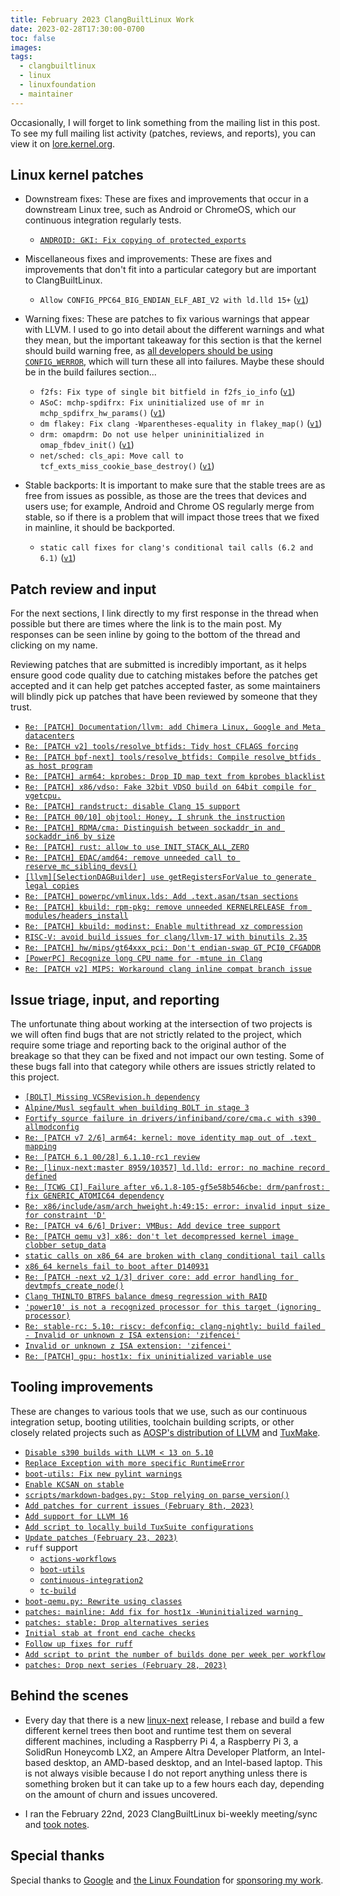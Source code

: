 ```yaml
---
title: February 2023 ClangBuiltLinux Work
date: 2023-02-28T17:30:00-0700
toc: false
images:
tags:
  - clangbuiltlinux
  - linux
  - linuxfoundation
  - maintainer
---
```


Occasionally, I will forget to link something from the mailing list in this post. To see my full mailing list activity (patches, reviews, and reports), you can view it on [lore.kernel.org](https://lore.kernel.org/all/?q=f:nathan@kernel.org).

## Linux kernel patches

* Downstream fixes: These are fixes and improvements that occur in a downstream Linux tree, such as Android or ChromeOS, which our continuous integration regularly tests.

  * [`ANDROID: GKI: Fix copying of protected_exports`](https://android-review.googlesource.com/q/I235cef7c848a7cf9df9d7d5343af33d95b501a15)

* Miscellaneous fixes and improvements: These are fixes and improvements that don't fit into a particular category but are important to ClangBuiltLinux.

  * `Allow CONFIG_PPC64_BIG_ENDIAN_ELF_ABI_V2 with ld.lld 15+` ([`v1`](https://lore.kernel.org/20230118-ppc64-elfv2-llvm-v1-0-b9e2ec9da11d@kernel.org/))

* Warning fixes: These are patches to fix various warnings that appear with LLVM. I used to go into detail about the different warnings and what they mean, but the important takeaway for this section is that the kernel should build warning free, as [all developers should be using `CONFIG_WERROR`](https://lore.kernel.org/r/CAHk-=wifoM9VOp-55OZCRcO9MnqQ109UTuCiXeZ-eyX_JcNVGg@mail.gmail.com/), which will turn these all into failures. Maybe these should be in the build failures section...

  * `f2fs: Fix type of single bit bitfield in f2fs_io_info` ([`v1`](https://lore.kernel.org/20230201-f2fs-fix-single-length-bitfields-v1-1-e386f7916b94@kernel.org/))
  * `ASoC: mchp-spdifrx: Fix uninitialized use of mr in mchp_spdifrx_hw_params()` ([`v1`](https://lore.kernel.org/20230202-mchp-spdifrx-fix-uninit-mr-v1-1-629a045d7a2f@kernel.org/))
  * `dm flakey: Fix clang -Wparentheses-equality in flakey_map()` ([`v1`](https://lore.kernel.org/20230202-dm-parenthesis-warning-v1-1-ebdee213eeb9@kernel.org/))
  * `drm: omapdrm: Do not use helper unininitialized in omap_fbdev_init()` ([`v1`](https://lore.kernel.org/20230224-omapdrm-wsometimes-uninitialized-v1-1-3fec8906ee3a@kernel.org/))
  * `net/sched: cls_api: Move call to tcf_exts_miss_cookie_base_destroy()` ([`v1`](https://lore.kernel.org/20230224-cls_api-wunused-function-v1-1-12c77986dc2d@kernel.org/))

* Stable backports: It is important to make sure that the stable trees are as free from issues as possible, as those are the trees that devices and users use; for example, Android and Chrome OS regularly merge from stable, so if there is a problem that will impact those trees that we fixed in mainline, it should be backported.

  * `static call fixes for clang's conditional tail calls (6.2 and 6.1)` ([`v1`](https://lore.kernel.org/Y%2FUf9WUi%2FrANmOk8@dev-arch.thelio-3990X/))



## Patch review and input

For the next sections, I link directly to my first response in the thread when possible but there are times where the link is to the main post. My responses can be seen inline by going to the bottom of the thread and clicking on my name.

Reviewing patches that are submitted is incredibly important, as it helps ensure good code quality due to catching mistakes before the patches get accepted and it can help get patches accepted faster, as some maintainers will blindly pick up patches that have been reviewed by someone that they trust.

* [`Re: [PATCH] Documentation/llvm: add Chimera Linux, Google and Meta datacenters`](https://lore.kernel.org/Y9rWwmRkYnUiroFY@dev-arch.thelio-3990X/)
* [`Re: [PATCH v2] tools/resolve_btfids: Tidy host CFLAGS forcing`](https://lore.kernel.org/Y9r2Paqbn6PP+EsM@dev-arch.thelio-3990X/)
* [`Re: [PATCH bpf-next] tools/resolve_btfids: Compile resolve_btfids as host program`](https://lore.kernel.org/Y9vxFLA6Xj%2FzPjQu@dev-arch.thelio-3990X/)
* [`Re: [PATCH] arm64: kprobes: Drop ID map text from kprobes blacklist`](https://lore.kernel.org/Y9%2F3ZPxfpcZ+JFnf@dev-arch.thelio-3990X/)
* [`Re: [PATCH] x86/vdso: Fake 32bit VDSO build on 64bit compile for vgetcpu.`](https://lore.kernel.org/Y+KCHOkrumS1I%2FTh@dev-arch.thelio-3990X/)
* [`Re: [PATCH] randstruct: disable Clang 15 support`](https://lore.kernel.org/Y+Oyi1eZqKtqbL40@dev-arch.thelio-3990X/)
* [`Re: [PATCH 00/10] objtool: Honey, I shrunk the instruction`](https://lore.kernel.org/Y+PrYVKwXIyutFEl@dev-arch.thelio-3990X/)
* [`Re: [PATCH] RDMA/cma: Distinguish between sockaddr_in and sockaddr_in6 by size`](https://lore.kernel.org/Y+RXfXDDKxKHjLbh@dev-arch.thelio-3990X/)
* [`Re: [PATCH] rust: allow to use INIT_STACK_ALL_ZERO`](https://lore.kernel.org/Y+aBT8AD9RXde24X@dev-arch.thelio-3990X/)
* [`Re: [PATCH] EDAC/amd64: remove unneeded call to reserve_mc_sibling_devs()`](https://lore.kernel.org/Y+qdVHidnrrKvxiD@dev-arch.thelio-3990X/)
* [`[llvm][SelectionDAGBuilder] use getRegistersForValue to generate legal copies`](https://reviews.llvm.org/D143961)
* [`Re: [PATCH] powerpc/vmlinux.lds: Add .text.asan/tsan sections`](https://lore.kernel.org/Y%2FZMEqjpT6plg0nR@dev-arch.thelio-3990X/)
* [`Re: [PATCH] kbuild: rpm-pkg: remove unneeded KERNELRELEASE from modules/headers_install`](https://lore.kernel.org/Y%2FZMsX2gtnUZXlal@dev-arch.thelio-3990X/)
* [`Re: [PATCH] kbuild: modinst: Enable multithread xz compression`](https://lore.kernel.org/Y%2FfJhOME2OAPWILK@dev-arch.thelio-3990X/)
* [`RISC-V: avoid build issues for clang/llvm-17 with binutils 2.35`](https://lore.kernel.org/20230223220546.52879-1-conor@kernel.org/)
* [`Re: [PATCH] hw/mips/gt64xxx_pci: Don't endian-swap GT_PCI0_CFGADDR`](https://lore.kernel.org/Y%2FjqkCQjm6nKlMCs@dev-arch.thelio-3990X/)
* [`[PowerPC] Recognize long CPU name for -mtune in Clang`](https://reviews.llvm.org/D144967)
* [`Re: [PATCH v2] MIPS: Workaround clang inline compat branch issue`](https://lore.kernel.org/Y%2F5UNdcoOvJjG+fH@dev-arch.thelio-3990X/)



## Issue triage, input, and reporting

The unfortunate thing about working at the intersection of two projects is we will often find bugs that are not strictly related to the project, which require some triage and reporting back to the original author of the breakage so that they can be fixed and not impact our own testing. Some of these bugs fall into that category while others are issues strictly related to this project.

* [`[BOLT] Missing VCSRevision.h dependency`](https://github.com/llvm/llvm-project/issues/60460)
* [`Alpine/Musl segfault when building BOLT in stage 3`](https://github.com/ClangBuiltLinux/tc-build/issues/227)
* [`Fortify source failure in drivers/infiniband/core/cma.c with s390 allmodconfig`](https://github.com/ClangBuiltLinux/linux/issues/1687)
* [`Re: [PATCH v7 2/6] arm64: kernel: move identity map out of .text mapping`](https://lore.kernel.org/Y91NmZUEZWUCNXWz@dev-arch.thelio-3990X/)
* [`Re: [PATCH 6.1 00/28] 6.1.10-rc1 review`](https://lore.kernel.org/Y+AIsz4%2F7Ms28aWK@dev-arch.thelio-3990X/)
* [`Re: [linux-next:master 8959/10357] ld.lld: error: no machine record defined`](https://lore.kernel.org/Y+ARoumDpY4+1aj%2F@dev-arch.thelio-3990X/)
* [`Re: [TCWG CI] Failure after v6.1.8-105-gf5e58b546cbe: drm/panfrost: fix GENERIC_ATOMIC64 dependency`](https://lore.kernel.org/Y+EuRS3YDD8XbHgo@dev-arch.thelio-3990X/)
* [`Re: x86/include/asm/arch_hweight.h:49:15: error: invalid input size for constraint 'D'`](https://lore.kernel.org/Y+J+UQ1vAKr6RHuH@dev-arch.thelio-3990X/)
* [`Re: [PATCH v4 6/6] Driver: VMBus: Add device tree support`](https://lore.kernel.org/Y+O0FtUkLyvJLSrR@dev-arch.thelio-3990X/)
* [`Re: [PATCH qemu v3] x86: don't let decompressed kernel image clobber setup_data`](https://lore.kernel.org/Y+Pf0q6LmQKN+FHo@dev-arch.thelio-3990X/)
* [`static calls on x86_64 are broken with clang conditional tail calls`](https://github.com/ClangBuiltLinux/linux/issues/1774)
* [`x86_64 kernels fail to boot after D140931`](https://github.com/ClangBuiltLinux/linux/issues/1800)
* [`Re: [PATCH -next v2 1/3] driver core: add error handling for devtmpfs_create_node()`](https://lore.kernel.org/Y+rSXg14z1Myd8Px@dev-arch.thelio-3990X/)
* [`Clang THINLTO BTRFS balance dmesg regression with RAID`](https://github.com/ClangBuiltLinux/linux/issues/1804)
* [`'power10' is not a recognized processor for this target (ignoring processor)`](https://github.com/ClangBuiltLinux/linux/issues/1799)
* [`Re: stable-rc: 5.10: riscv: defconfig: clang-nightly: build failed - Invalid or unknown z ISA extension: 'zifencei'`](https://lore.kernel.org/Y%2FVGu9IOJEKi6VwS@dev-arch.thelio-3990X/)
* [`Invalid or unknown z ISA extension: 'zifencei'`](https://github.com/ClangBuiltLinux/linux/issues/1808)
* [`Re: [PATCH] gpu: host1x: fix uninitialized variable use`](https://lore.kernel.org/Y%2FeULFO4jbivQ679@dev-arch.thelio-3990X/)



## Tooling improvements

These are changes to various tools that we use, such as our continuous integration setup, booting utilities, toolchain building scripts, or other closely related projects such as [AOSP's distribution of LLVM](https://android.googlesource.com/platform/prebuilts/clang/host/linux-x86/) and [TuxMake](https://tuxmake.org).

* [`Disable s390 builds with LLVM < 13 on 5.10`](https://github.com/ClangBuiltLinux/continuous-integration2/pull/510)
* [`Replace Exception with more specific RuntimeError`](https://github.com/ClangBuiltLinux/continuous-integration2/pull/511)
* [`boot-utils: Fix new pylint warnings`](https://github.com/ClangBuiltLinux/boot-utils/pull/89)
* [`Enable KCSAN on stable`](https://github.com/ClangBuiltLinux/continuous-integration2/pull/512)
* [`scripts/markdown-badges.py: Stop relying on parse_version()`](https://github.com/ClangBuiltLinux/continuous-integration2/pull/513)
* [`Add patches for current issues (February 8th, 2023)`](https://github.com/ClangBuiltLinux/continuous-integration2/pull/515)
* [`Add support for LLVM 16`](https://github.com/ClangBuiltLinux/continuous-integration2/pull/516)
* [`Add script to locally build TuxSuite configurations`](https://github.com/ClangBuiltLinux/continuous-integration2/pull/517)
* [`Update patches (February 23, 2023)`](https://github.com/ClangBuiltLinux/continuous-integration2/pull/518)
* `ruff` support
    * [`actions-workflows`](https://github.com/ClangBuiltLinux/workflows/pull/6)
    * [`boot-utils`](https://github.com/ClangBuiltLinux/boot-utils/pull/90)
    * [`continuous-integration2`](https://github.com/ClangBuiltLinux/continuous-integration2/pull/519)
    * [`tc-build`](https://github.com/ClangBuiltLinux/tc-build/pull/226)
* [`boot-qemu.py: Rewrite using classes`](https://github.com/ClangBuiltLinux/boot-utils/pull/91)
* [`patches: mainline: Add fix for host1x -Wuninitialized warning `](https://github.com/ClangBuiltLinux/continuous-integration2/pull/520)
* [`patches: stable: Drop alternatives series`](https://github.com/ClangBuiltLinux/continuous-integration2/pull/521)
* [`Initial stab at front end cache checks`](https://github.com/ClangBuiltLinux/continuous-integration2/pull/522)
* [`Follow up fixes for ruff`](https://github.com/ClangBuiltLinux/boot-utils/pull/92)
* [`Add script to print the number of builds done per week per workflow`](https://github.com/ClangBuiltLinux/continuous-integration2/pull/523)
* [`patches: Drop next series (February 28, 2023)`](https://github.com/ClangBuiltLinux/continuous-integration2/pull/525)



## Behind the scenes

* Every day that there is a new [linux-next](https://git.kernel.org/pub/scm/linux/kernel/git/next/linux-next.git/) release, I rebase and build a few different kernel trees then boot and runtime test them on several different machines, including a Raspberry Pi 4, a Raspberry Pi 3, a SolidRun Honeycomb LX2, an Ampere Altra Developer Platform, an Intel-based desktop, an AMD-based desktop, and an Intel-based laptop. This is not always visible because I do not report anything unless there is something broken but it can take up to a few hours each day, depending on the amount of churn and issues uncovered.

* I ran the February 22nd, 2023 ClangBuiltLinux bi-weekly meeting/sync and [took notes](https://github.com/ClangBuiltLinux/meeting-notes/pull/38).



## Special thanks

Special thanks to [Google](https://www.google.com/) and [the Linux Foundation](https://www.linuxfoundation.org) for [sponsoring my work](https://www.linuxfoundation.org/press/press-release/google-funds-linux-kernel-developers-to-focus-exclusively-on-security).
